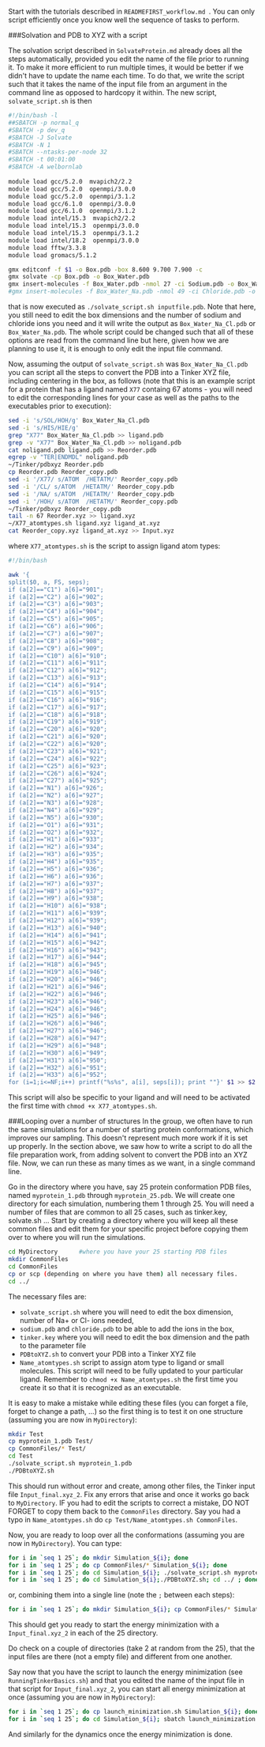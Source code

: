 Start with the tutorials described in `READMEFIRST_workflow.md `. You can only script efficiently once you know well the sequence of tasks to perform. 

###Solvation and PDB to XYZ with a script

The solvation script described in `SolvateProtein.md` already does all the steps automatically, provided you edit the name of the file prior to running it. To make it more efficient to run multiple times, it would be better if we didn't have to update the name each time. To do that, we write the script such that it takes the name of the input file from an argument in the command line as opposed to hardcopy it within. The new script, `solvate_script.sh` is then

```sh
#!/bin/bash -l
##SBATCH -p normal_q
#SBATCH -p dev_q
#SBATCH -J Solvate
#SBATCH -N 1
#SBATCH --ntasks-per-node 32
#SBATCH -t 00:01:00 
#SBATCH -A welbornlab
 
module load gcc/5.2.0  mvapich2/2.2
module load gcc/5.2.0  openmpi/3.0.0
module load gcc/5.2.0  openmpi/3.1.2
module load gcc/6.1.0  openmpi/3.0.0
module load gcc/6.1.0  openmpi/3.1.2
module load intel/15.3  mvapich2/2.2
module load intel/15.3  openmpi/3.0.0
module load intel/15.3  openmpi/3.1.2
module load intel/18.2  openmpi/3.0.0
module load fftw/3.3.8
module load gromacs/5.1.2 

gmx editconf -f $1 -o Box.pdb -box 8.600 9.700 7.900 -c 
gmx solvate -cp Box.pdb -o Box_Water.pdb 
gmx insert-molecules -f Box_Water.pdb -nmol 27 -ci Sodium.pdb -o Box_Water_Na.pdb 
#gmx insert-molecules -f Box_Water_Na.pdb -nmol 49 -ci Chloride.pdb -o Box_Water_Na_Cl.pdb
```

that is now executed as `./solvate_script.sh inputfile.pdb`. Note that here, you still need to edit the box dimensions and the number of sodium and chloride ions you need and it will write the output as `Box_Water_Na_Cl.pdb` or `Box_Water_Na.pdb`. The whole script could be changed such that all of these options are read from the command line but here, given how we are planning to use it, it is enough to only edit the input file command.   


Now, assuming the output of `solvate_script.sh` was `Box_Water_Na_Cl.pdb` you can script all the steps to convert the PDB into a Tinker XYZ file, including centering in the box, as follows (note that this is an example script for a protein that has a ligand named `X77` containg 67 atoms - you will need to edit the corresponding lines for your case as well as the paths to the executables prior to execution):

```sh
sed -i 's/SOL/HOH/g' Box_Water_Na_Cl.pdb 
sed -i 's/HIS/HIE/g' 
grep "X77" Box_Water_Na_Cl.pdb >> ligand.pdb
grep -v "X77" Box_Water_Na_Cl.pdb >> noligand.pdb
cat noligand.pdb ligand.pdb >> Reorder.pdb
egrep -v "TER|ENDMDL" noligand.pdb
~/Tinker/pdbxyz Reorder.pdb
cp Reorder.pdb Reorder_copy.pdb
sed -i '/X77/ s/ATOM  /HETATM/' Reorder_copy.pdb
sed -i '/CL/ s/ATOM  /HETATM/' Reorder_copy.pdb
sed -i '/NA/ s/ATOM  /HETATM/' Reorder_copy.pdb
sed -i '/HOH/ s/ATOM  /HETATM/' Reorder_copy.pdb
~/Tinker/pdbxyz Reorder_copy.pdb 
tail -n 67 Reorder.xyz >> ligand.xyz
~/X77_atomtypes.sh ligand.xyz ligand_at.xyz
cat Reorder_copy.xyz ligand_at.xyz >> Input.xyz
```

where `X77_atomtypes.sh` is the script to assign ligand atom types:

```sh
#!/bin/bash

awk '{
split($0, a, FS, seps);
if (a[2]=="C1") a[6]="901";
if (a[2]=="C2") a[6]="902"; 
if (a[2]=="C3") a[6]="903";
if (a[2]=="C4") a[6]="904";
if (a[2]=="C5") a[6]="905";
if (a[2]=="C6") a[6]="906";
if (a[2]=="C7") a[6]="907";
if (a[2]=="C8") a[6]="908";
if (a[2]=="C9") a[6]="909";
if (a[2]=="C10") a[6]="910";
if (a[2]=="C11") a[6]="911";
if (a[2]=="C12") a[6]="912";
if (a[2]=="C13") a[6]="913";
if (a[2]=="C14") a[6]="914";
if (a[2]=="C15") a[6]="915";
if (a[2]=="C16") a[6]="916";
if (a[2]=="C17") a[6]="917";
if (a[2]=="C18") a[6]="918";
if (a[2]=="C19") a[6]="919";
if (a[2]=="C20") a[6]="920";
if (a[2]=="C21") a[6]="920";
if (a[2]=="C22") a[6]="920";
if (a[2]=="C23") a[6]="921";
if (a[2]=="C24") a[6]="922";
if (a[2]=="C25") a[6]="923";
if (a[2]=="C26") a[6]="924";
if (a[2]=="C27") a[6]="925";
if (a[2]=="N1") a[6]="926";
if (a[2]=="N2") a[6]="927";
if (a[2]=="N3") a[6]="928";
if (a[2]=="N4") a[6]="929";
if (a[2]=="N5") a[6]="930";
if (a[2]=="O1") a[6]="931";
if (a[2]=="O2") a[6]="932";
if (a[2]=="H1") a[6]="933";
if (a[2]=="H2") a[6]="934";
if (a[2]=="H3") a[6]="935";
if (a[2]=="H4") a[6]="935";
if (a[2]=="H5") a[6]="936";
if (a[2]=="H6") a[6]="936";
if (a[2]=="H7") a[6]="937";
if (a[2]=="H8") a[6]="937";
if (a[2]=="H9") a[6]="938";
if (a[2]=="H10") a[6]="938";
if (a[2]=="H11") a[6]="939";
if (a[2]=="H12") a[6]="939";
if (a[2]=="H13") a[6]="940";
if (a[2]=="H14") a[6]="941";
if (a[2]=="H15") a[6]="942";
if (a[2]=="H16") a[6]="943";
if (a[2]=="H17") a[6]="944";
if (a[2]=="H18") a[6]="945";
if (a[2]=="H19") a[6]="946";
if (a[2]=="H20") a[6]="946";
if (a[2]=="H21") a[6]="946";
if (a[2]=="H22") a[6]="946";
if (a[2]=="H23") a[6]="946";
if (a[2]=="H24") a[6]="946";
if (a[2]=="H25") a[6]="946";
if (a[2]=="H26") a[6]="946";
if (a[2]=="H27") a[6]="946";
if (a[2]=="H28") a[6]="947";
if (a[2]=="H29") a[6]="948";
if (a[2]=="H30") a[6]="949";
if (a[2]=="H31") a[6]="950";
if (a[2]=="H32") a[6]="951";
if (a[2]=="H33") a[6]="952";
for (i=1;i<=NF;i++) printf("%s%s", a[i], seps[i]); print ""}' $1 >> $2
```
This script will also be specific to your ligand and will need to be activated the first time with `chmod +x X77_atomtypes.sh`. 


###Looping over a number of structures
In the group, we often have to run the same simulations for a number of starting protein conformations, which improves our sampling. This doesn't represent much more work if it is set up properly. In the section above, we saw how to write a script to do all the file preparation work, from adding solvent to convert the PDB into an XYZ file. Now, we can run these as many times as we want, in a single command line. 

Go in the directory where you have, say 25 protein conformation PDB files, named `myprotein_1.pdb` through `myprotein_25.pdb`. We will create one directory for each simulation, numbering them 1 through 25. You will need a number of files that are common to all 25 cases, such as tinker.key, solvate.sh ... Start by creating a directory where you will keep all these common files and edit them for your specific project before copying them over to where you will run the simulations. 

```sh
cd MyDirectory		#where you have your 25 starting PDB files
mkdir CommonFiles
cd CommonFiles
cp or scp (depending on where you have them) all necessary files.
cd ../
```


The necessary files are:

- `solvate_script.sh` where you will need to edit the box dimension, number of Na+ or Cl- ions needed,
- `sodium.pdb` and `chloride.pdb` to be able to add the ions in the box, 
- `tinker.key` where you will need to edit the box dimension and the path to the parameter file
- `PDBtoXYZ.sh` to convert your PDB into a Tinker XYZ file
- `Name_atomtypes.sh` script to assign atom type to ligand or small molecules. This script will need to be fully updated to your particular ligand. Remember to `chmod +x Name_atomtypes.sh` the first time you create it so that it is recognized as an executable.


It is easy to make a mistake while editing these files (you can forget a file, forget to change a path, ...) so the first thing is to test it on one structure (assuming you are now in `MyDirectory`):

```sh
mkdir Test
cp myprotein_1.pdb Test/
cp CommonFiles/* Test/
cd Test
./solvate_script.sh myprotein_1.pdb
./PDBtoXYZ.sh
```

This should run without error and create, among other files, the Tinker input file `Input_final.xyz_2`. Fix any errors that arise and once it works go back to `MyDirectory`. IF you had to edit the scripts to correct a mistake, DO NOT FORGET to copy them back to the `CommonFiles` directory. Say you had a typo in `Name_atomtypes.sh` do `cp Test/Name_atomtypes.sh CommonFiles`. 

Now, you are ready to loop over all the conformations (assuming you are now in `MyDirectory`). You can type:



```sh
for i in `seq 1 25`; do mkdir Simulation_${i}; done
for i in `seq 1 25`; do cp CommonFiles/* Simulation_${i}; done
for i in `seq 1 25`; do cd Simulation_${i}; ./solvate_script.sh myprotein_${i}.pdb; cd ../; done
for i in `seq 1 25`; do cd Simulation_${i};./PDBtoXYZ.sh; cd ../ ; done
```
or, combining them into a single line (note the `;` between each steps):

```sh
for i in `seq 1 25`; do mkdir Simulation_${i}; cp CommonFiles/* Simulation_${i}; cd Simulation_${i}; ./solvate_script.sh myprotein_${i}.pdb; ./PDBtoXYZ.sh; cd ../ ; done
```

This should get you ready to start the energy minimization with a `Input_final.xyz_2` in each of the 25 directory. 

Do check on a couple of directories (take 2 at random from the 25), that the input files are there (not a empty file) and different from one another. 

Say now that you have the script to launch the energy minimization (see `RunningTinkerBasics.sh`) and that you edited the name of the input file in that script for `Input_final.xyz_2`, you can start all energy minimization at once (assuming you are now in `MyDirectory`):

```sh
for i in `seq 1 25`; do cp launch_minimization.sh Simulation_${i}; done
for i in `seq 1 25`; do cd Simulation_${i}; sbatch launch_minimization.sh; cd ../; done
```

And similarly for the dynamics once the energy minimization is done. 






